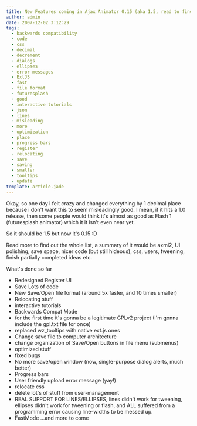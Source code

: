 ```yaml
---
title: New Features coming in Ajax Animator 0.15 (aka 1.5, read to find out why)
author: admin
date: 2007-12-02 3:12:29
tags: 
  - backwards compatibility
  - code
  - css
  - decimal
  - decrement
  - dialogs
  - ellipses
  - error messages
  - ExtJS
  - fast
  - file format
  - futuresplash
  - good
  - interactive tutorials
  - json
  - lines
  - misleading
  - more
  - optimization
  - place
  - progress bars
  - register
  - relocating
  - save
  - saving
  - smaller
  - tooltips
  - update
template: article.jade
---
```


<span class="postbody">Okay, so one day i felt crazy and changed everything by 1 decimal place because i don't want this to seem misleadingly good. I mean, if it hits a 1.0 release, then some people would think it's almost as good as Flash 1 (futuresplash animator) which it it isn't even near yet.</span>

So it should be 1.5 but now it's 0.15 :D

Read more to find out the whole list, a summary of it would be axml2, UI polishing, save space, nicer code (but still hideous), css, users, tweening, finish partially completed ideas etc.

<span class="postbody">What's done so far </span>

*   Redesigned Register UI
*   Save Lots of code
*   New Save/Open file format (around 5x faster, and 10 times smaller)
*   Relocating stuff
*   interactive tutorials
*   Backwards Compat Mode
*   for the first time it's gonna be a legitimate GPLv2 project (I'm gonna include the gpl.txt file for once)
*   replaced wz_tooltips with native ext.js ones
*   Change save file to computer architecture
*   change organization of Save/Open buttons in file menu (submenus)
*   optimized stuff
*   fixed bugs
*   No more save/open window (now, single-purpose dialog alerts, much better)
*   Progress bars
*   User friendly upload error message (yay!)
*   relocate css
*   delete lot's of stuff from user-management
*   REAL SUPPORT FOR LINES/ELLIPSES, lines didn't work for tweening, ellipses didn't work for tweening or flash, and ALL suffered from a programming error causing line-widths to be messed up.
*   FastMode
...and more to come
